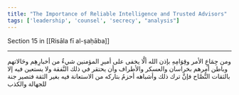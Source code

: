 ```yaml
---
title: "The Importance of Reliable Intelligence and Trusted Advisors"
tags: ['leadership', 'counsel', 'secrecy', "analysis"]
---
```


 Section 15 in [[Risāla fī al-ṣaḥāba]]

---
ومن جِمَاعِ الأمر وقِوَامِهِ  بإذن الله  ألَّا يخفى على أميرِ المؤمنين شيءٌ من أخبارِهِم وحَالاتهم وباطن أمرهم بخراسان والعسكر والأطراف وأن يحتقر في ذلك النَّفقة ولا يستعين فيه إلا بالثقات النُّصَّاح فإنَّ ترك ذلك وأشباهه أحزمُ بتاركه من الاستعانة فيه بغير الثقة فتصير جنة للجهالة والكذب
